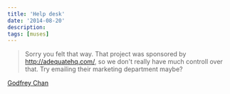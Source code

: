 ```yaml
---
title: 'Help desk'
date: '2014-08-20'
description:
tags: [muses]
---
```


> Sorry you felt that way. That project was sponsored by <http://adequatehq.com/>, so we don't really have much controll over that. Try emailing their marketing department maybe?

[Godfrey Chan](https://news.ycombinator.com/item?id=8201159)
